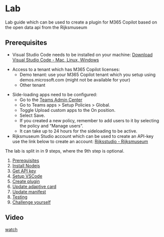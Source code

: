 # Lab

Lab guide which can be used to create a plugin for M365 Copilot based on the open data api from the Rijksmuseum

## Prerequisites

*	Visual Studio Code needs to be installed on your machine: [Download Visual Studio Code - Mac, Linux, Windows](https://code.visualstudio.com/Download)
  + Access to a tenant which has M365 Copilot licenses:
    -	Demo tenant: use your M365 Copilot tenant which you setup using demos.microsoft.com (might not be available for your)
    -	Other tenant
* Side-loading apps need to be configured:
  + Go to the [Teams Admin Center](https://admin.teams.microsoft.com)
  +	Go to Teams apps > Setup Policies > Global.
  + Toggle Upload custom apps to the On position.
  + Select Save.
  + If you created a new policy, remember to add users to it by selecting the policy and “Manage users”.
  +	It can take up to 24 hours for the sideloading to be active.
*	Rijksmuseum Studio account which can be used to create an API-key use the link below to create an account: [Rijksstudio - Rijksmuseum](https://www.rijksmuseum.nl/en/rijksstudio)


The lab is split in in 9 steps, where the 9th step is optional.

1. [Prerequisites](step-1-prerequisites.md)
2. [Install Nodejs](step-2-nodejs.md)
3. [Get API key](step-3-get-api-key.md)
4. [Setup VSCode](step-4-setup-vscode.md)
5. [Create plugin](step-5-create-plugin.md)
6. [Update adaptive card](step-6-update-adaptivecard.md)
7. [Update manifest](step-7-update-manifest.md)
8. [Testing](step-8-testing.md)
9. [Challenge yourself](step-9-challenge-yourself.md)

## Video
[watch](https://youtu.be/Bik2u-E0c7Q)

